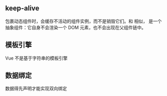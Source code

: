 ## keep-alive
包裹动态组件时，会缓存不活动的组件实例，而不是销毁它们。和 <transition> 相似，<keep-alive> 是一个抽象组件：它自身不会渲染一个 DOM 元素，也不会出现在父组件链中。

## 模板引擎
 Vue 不是基于字符串的模板引擎

 ## 数据绑定
数据得先声明才能实现双向绑定
